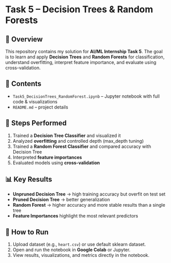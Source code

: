 # Task 5 – Decision Trees & Random Forests

## 📌 Overview

This repository contains my solution for **AI/ML Internship Task 5**. The goal is to learn and apply **Decision Trees** and **Random Forests** for classification, understand overfitting, interpret feature importance, and evaluate using cross-validation.

## 📂 Contents

* `Task5_DecisionTrees_RandomForest.ipynb` – Jupyter notebook with full code & visualizations
* `README.md` – project details

## 🧮 Steps Performed

1. Trained a **Decision Tree Classifier** and visualized it
2. Analyzed **overfitting** and controlled depth (max_depth tuning)
3. Trained a **Random Forest Classifier** and compared accuracy with Decision Tree
4. Interpreted **feature importances**
5. Evaluated models using **cross-validation**

## 📊 Key Results

* **Unpruned Decision Tree** → high training accuracy but overfit on test set
* **Pruned Decision Tree** → better generalization
* **Random Forest** → higher accuracy and more stable results than a single tree
* **Feature Importances** highlight the most relevant predictors

## 🚀 How to Run

1. Upload dataset (e.g., `heart.csv`) or use default sklearn dataset.
2. Open and run the notebook in **Google Colab** or Jupyter.
3. View results, visualizations, and metrics directly in the notebook.

